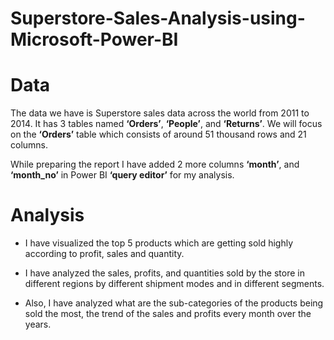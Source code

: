 # Superstore-Sales-Analysis-using-Microsoft-Power-BI

# Data
The data we have is Superstore sales data across the world from 2011 to 2014. It has 3 tables named **‘Orders’**, **‘People’**, and **‘Returns’**.
We will focus on the **‘Orders’** table which consists of around 51 thousand rows and 21 columns. 

While preparing the report I have added 2 more columns **‘month’**, and **‘month_no’** in Power BI **‘query editor’** for my analysis.

# Analysis
* I have visualized the top 5 products which are getting sold highly according to profit, sales and quantity.

* I have analyzed the sales, profits, and quantities sold by the store in different regions by different shipment modes and in different segments.

* Also, I have analyzed what are the sub-categories of the products being sold the most, the trend of the sales and profits every month over the years.


